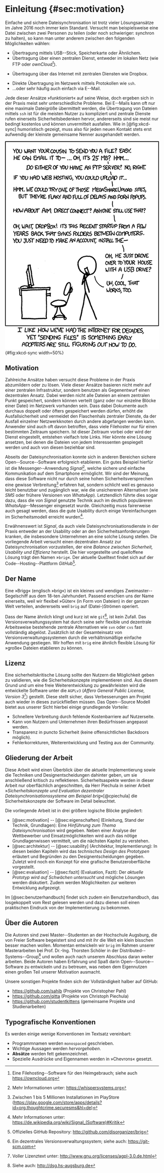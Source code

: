 # Einleitung {#sec:motivation}

Einfache und sichere Dateisynchronisation ist trotz vieler Lösungsansätze im
Jahre 2016 noch immer kein Standard. Versucht man beispielsweise eine Datei
zwischen zwei Personen zu teilen (oder noch schwieriger: synchron zu halten),
so kann man unter anderem zwischen den folgenden Möglichkeiten wählen:

- Übertragung mittels USB--Stick, Speicherkarte oder Ähnlichem.
- Übertragung über einen zentralen Dienst, entweder im lokalen Netz (wie FTP oder *ownCloud*[^ownCloud]).
* Übertragung über das Internet mit zentralen Diensten wie Dropbox.
- Direkte Übertragung im Netzwerk mittels Protokollen wie ``ssh``.
- ...oder sehr häufig auch einfach via E--Mail.

Jede dieser Ansätze »funktioniert« auf seine Weise, doch ergeben sich in der
Praxis meist sehr unterschiedliche Probleme. Bei E--Mails kann oft nur eine
maximale Dateigröße übermittelt werden, die Übertragung von Dateien mittels
``ssh`` ist für die meisten Nutzer zu kompliziert und zentrale Dienste rufen
einerseits Sicherheitsbedenken hervor, andererseits sind sie meist nur bedingt
kostenlos und können unvermittelt ausfallen. Wie in [@fig:xkcd-sync] humoristisch gezeigt,
muss also für jeden neuen Kontakt stets erst aufwendig der kleinste gemeinsame
Nenner ausgehandelt werden.

![Humorvolle Darstellung der Suche nach dem »kleinsten gemeinsamen Nenner«.[^SOURCE_XKCD]](images/1/xkcd-file-transfer.png){#fig:xkcd-sync width=50%}

[^SOURCE_XKCD]: Quelle: xkcd (<https://xkcd.com/949>)
[^ownCloud]: Eine Filehosting--Software für den Heimgebrauch; siehe auch <https://owncloud.org>

## Motivation

Zahlreiche Ansätze haben versucht diese Probleme in der Praxis abzumildern oder
zu lösen. Viele dieser Ansätze basieren nicht mehr auf einer zentralen
Infrastruktur, sondern benutzen als Gegenentwurf einen dezentralen Ansatz.
Dabei werden nicht alle Dateien an einem zentralen Punkt gespeichert, sondern
können verteilt (ganz oder nur einzelne Blöcke einer Datei) im Netzwerk
vorhanden sein. Dass dabei Dokumente auch durchaus doppelt oder öfters gespeichert werden
dürfen, erhöht die Ausfallsicherheit und vermeidet den Flaschenhals zentraler
Dienste, da der Ausfall einzelner Netzwerkknoten durch andere abgefangen werden kann.
Anwender sind auch oft davon betroffen, dass viele Filehoster nur für einen bestimmten Zeitraum
speichern. Ist dieser Zeitraum vorbei oder wird der Dienst eingestellt, entstehen vielfach
tote Links. Hier könnte eine Lösung ansetzen, bei denen die Dateien von jedem Interessenten
gespiegelt werden und auch von diesen beziehbar sind.

Abseits der Dateisynchronisation konnte sich in anderen Bereichen sichere
Open--Source--Software erfolgreich etablieren. Ein gutes Beispiel hierfür ist
die Messenger--Anwendung *Signal*[^SIGNAL], welche sichere und einfache
Kommunikation auf dem Smartphone ermöglicht. Wir sind der Meinung, dass diese
Software nicht nur durch seine hohen Sicherheitsversprechen eine gewisse
Verbreitung[^SIGNAL_VERBREITUNG] erfahren hat, sondern schlicht weil es genauso
leicht benutzbar und zugänglich war, wie die unsichereren Alternativen (wie *SMS*
oder frühere Versionen von *WhatsApp*). Letztendlich führte dies sogar dazu,
dass die von *Signal* genutzte Technik auch im deutlich populäreren
*WhatsApp*--Messenger eingesetzt wurde. Gleichzeitig muss
fairerweise auch gesagt werden, dass die gute Usability durch einige
Vereinfachungen im Sicherheitsmodell erreicht wurden[^SIGNAL_WIKI].

[^SIGNAL]: Mehr Informationen unter: <https://whispersystems.org>
[^SIGNAL_VERBREITUNG]: Zwischen 1 bis 5 Millionen Installationen im PlayStore (<https://play.google.com/store/apps/details?id=org.thoughtcrime.securesms&hl=de>)
[^SIGNAL_WIKI]: Mehr Informationen unter: <https://de.wikipedia.org/wiki/Signal_(Software)#Kritik>

Erwähnenswert ist *Signal*, da auch viele Dateisynchronisationsdienste in der
Praxis entweder an der Usability oder an den Sicherheitsanforderungen
kranken, die insbesondere Unternehmen an eine solche Lösung stellen. Die vorliegende
Arbeit versucht einen dezentralen Ansatz zur Dateisynchronisation vorzustellen,
der eine *Balance zwischen Sicherheit, Usability und Effizienz* herstellt. Die hier
vorgestellte und quelloffene Lösung trägt den Namen »``brig``«.
Der aktuelle Quelltext findet sich auf der Code--Hosting--Plattform *GitHub*[^GITHUB].

[^GITHUB]: Offizielles GitHub Repository: <http://github.com/disorganizer/brig>

## Der Name

Eine »Brigg« (englisch »brig«) ist ein kleines und wendiges
Zweimaster--Segelschiff aus dem 18-ten Jahrhundert. Passend erschien uns der
Name einerseits, weil wir flexibel »Güter« (in Form von Dateien) in der ganzen
Welt verteilen, andererseits weil ``brig`` auf (Datei-)Strömen operiert.

Dass der Name ähnlich klingt und kurz ist wie ``git``[^GIT_REF], ist kein
Zufall. Das Versionsverwaltungssystem hat durch seine sehr flexible und
dezentrale Arbeitsweise bestehende zentrale Alternativen wie ``svn`` oder
``cvs`` fast vollständig abgelöst. Zusätzlich ist der Gesamteinsatz von
Versionsverwaltungssystemen durch die verhältnismäßige einfache Anwendung
gestiegen. Wir hoffen mit ``brig`` eine ähnlich flexible Lösung für »große«
Dateien etablieren zu können.

[^GIT_REF]: Ein dezentrales Versionsverwaltungssystem; siehe auch: <https://git-scm.com>

## Lizenz

Eine sicherheitskritische Lösung sollte den Nutzern die Möglichkeit geben zu
validieren, wie die Sicherheitskonzepte implementieren sind. Aus diesem Grund
und um eine freie Weiterentwicklung zu gewährleisten wird die entwickelte
Software unter die ``AGPLv3`` (*Affero General Public License, Version
3*[^AGPL]) gestellt. Diese stellt sicher, dass Verbesserungen am Projekt auch
wieder in dieses zurückfließen müssen. Das Open--Source Modell bietet aus
unserer Sicht hierbei einige grundlegende Vorteile:

- Schnellere Verbreitung durch fehlende Kostenbarriere auf Nutzerseite.
- Kann von Nutzern und Unternehmen ihren Bedürfnissen angepasst werden.
- Transparenz in puncto Sicherheit (keine offensichtlichen Backdoors möglich).
- Fehlerkorrekturen, Weiterentwicklung und Testing aus der Community.

[^AGPL]: Voller Lizenztext unter: <http://www.gnu.org/licenses/agpl-3.0.de.html>

## Gliederung der Arbeit

Diese Arbeit wird einen Überblick über die aktuelle Implementierung sowie die
Techniken und Designentscheidungen dahinter geben, um sie anschließend kritisch
zu reflektieren. Sicherheitsaspekte werden in dieser Arbeit nur oberflächlich
angeschnitten, da Herr Piechula in seiner Arbeit »*Sicherheitskonzepte und
Evaluation dezentraler Dateisynchronisationssysteme am Beispiel
brig*«[@cpiechula] die Sicherheitskonzepte der Software im Detail beleuchtet.

Die vorliegende Arbeit ist in drei größere logische Blöcke gegliedert:

- [@sec:motivation] -- [@sec:eigenschaften] (Einleitung, Stand der Technik,
   Grundlagen): Eine *Hinführung zum Thema Dateisynchronisation*
  wird gegeben. Neben einer Analyse der Wettbewerber und Einsatzmöglichkeiten
  wird auch das nötige Grundlagenwissen vermittelt, um die nächsten Kapitel zu
  verstehen.
- [@sec:architektur] -- [@sec:usability] (Architektur, Implementierung): In
  diesen beiden Kapiteln wird das
  *technisches Design des Prototypen* erläutert und Begründen zu den Designentscheidungen gegeben. Zuletzt wird noch ein Konzept
  für eine grafische Benutzeroberfläche vorgestellt.
- [@sec:evaluation] -- [@sec:fazit] (Evaluation, Fazit): Der *aktuelle Prototyp
  wird auf Schwächen untersucht* und mögliche Lösungen werden diskutiert. Zudem
  werden Möglichkeiten zur weiteren Entwicklung aufgezeigt.

Im [@sec:benutzerhandbuch] findet sich zudem ein Benutzerhandbuch, das
losgekoppelt vom Rest gelesen werden und dazu dienen soll einen praktischen Eindruck von der
Implementierung zu bekommen.

## Über die Autoren

Die Autoren sind zwei Master--Studenten an der Hochschule Augsburg, die von
Freier Software begeistert sind und mit ihr die Welt ein klein bisschen besser machen
wollen. Momentan entwickeln wir ``brig`` im Rahmen unserer Masterarbeiten bei
Prof. Dr.-Ing. Thorsten Schöler in der
Distributed--Systems--Group[^DSG] und wollen auch nach unserem Abschluss daran
weiter arbeiten. Beide Autoren haben Erfahrung und Spaß darin
Open--Source--Software zu entwickeln und zu betreuen, was neben dem Eigennutzen
einen großen Teil unserer Motivation ausmacht.

Unsere sonstigen Projekte finden sich der Vollständigkeit halber auf GitHub:

* <https://github.com/sahib> (Projekte von Christopher Pahl)
* <https://github.com/qitta> (Projekte von Christoph Piechula)
* <https://github.com/studentkittens> (gemeinsame Projekte und Studienarbeiten)

[^DSG]: Siehe auch: <http://dsg.hs-augsburg.de>

## Typografische Konventionen

Es werden einige wenige Konventionen im Textsatz vereinbart:

* Programmnamen werden ``monospaced`` geschrieben.
* Wichtige Aussagen werden *hervorgehoben*.
* **Absätze** werden fett gekennzeichnet.
* Spezielle Ausdrücke und Eigennamen werden in »Chevrons« gesetzt.
